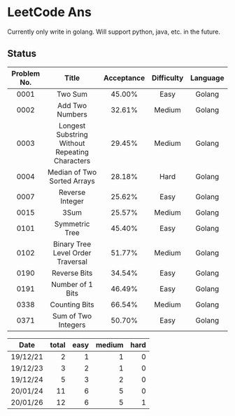 LeetCode Ans
===
Currently only write in golang.
Will support python, java, etc. in the future.

## Status

|Problem No.|Title|Acceptance|Difficulty|Language|
|:-:|:-:|:-: | :-: | :-: |
|0001|Two Sum|45.00%|Easy|Golang
|0002|Add Two Numbers|32.61%|Medium|Golang
|0003|Longest Substring Without Repeating Characters|29.45%|Medium|Golang
|0004|Median of Two Sorted Arrays|28.18%|Hard|Golang
|0007|Reverse Integer|25.62%|Easy|Golang
|0015|3Sum|25.57%|Medium|Golang
|0101|Symmetric Tree|45.40%|Easy|Golang
|0102|Binary Tree Level Order Traversal|51.77%|Medium|Golang
|0190|Reverse Bits|34.54%|Easy|Golang
|0191|Number of 1 Bits|46.49%|Easy|Golang
|0338|Counting Bits|66.54%|Medium|Golang
|0371|Sum of Two Integers|50.70%|Easy|Golang

|Date|total|easy|medium|hard
|:-:|-:|-:|-:|-:|
|19/12/21| 2| 1| 1| 0
|19/12/23| 3| 2| 1| 0
|19/12/24| 5| 3| 2| 0
|20/01/24|11| 6| 5| 0
|20/01/26|12| 6| 5| 1
